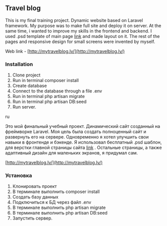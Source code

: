 ## Travel blog

This is my final training project. Dynamic website based on Laravel framework. 
My purpose was to make full site and deploy it on server. At the same time, i wanted to improve my skills in the frontend and backend. 
I used .psd template of main page [link](https://freebiesbug.com/psd-freebies/black-white-free-psd-template/) and made layout on it. 
The rest of the pages and responsive design for small screens were invented by myself.

Web link - [http://mytravelblog.lv/](http://mytravelblog.lv/)

### Installation

1. Clone project
2. Run in terminal composer install
3. Create database
4. Connect to the database through a file .env
5. Run in terminal php artisan migrate
6. Run in terminal php artisan DB:seed
7. Run server.

ru

Это мой финальный учебный проект. Динамический сайт созданный на фреймворке Laravel. 
Моя цель была создать полноценный сайт и развернуть его на сервере. Одновременно я хотел улучшить свои навыки в фронтенде и бэкенде.
Я использовал бесплатный .psd шаблон, для верстки главной страницы сайта [link](https://freebiesbug.com/psd-freebies/black-white-free-psd-template/) .
Остальные страницы, а также адаптивный дизайн для маленьких экранов, я придумал сам.

[http://mytravelblog.lv/](http://mytravelblog.lv/)

### Установка

1. Клонировать проект
2. В терминале выполнить composer install
3. Создать базу данных
4. Подключиться к БД через файл .env
5. В терминале выполнить php artisan migrate
6. В терминале выполнить php artisan DB:seed
7. Запустить сервер.
